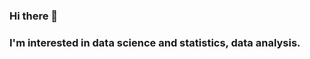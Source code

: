### Hi there 👋
<p>
  <h3>
    I'm interested in data science and statistics, data analysis.
  </h3>
</p>
<!-- <br />
<h2> My tech stack 📚 </h2>

![Python](https://img.shields.io/badge/-Python-F05032?style=for-the-badge&logo=python&logoColor=ffffff)
![R](https://img.shields.io/badge/-R-007ACC?style=for-the-badge&logo=css3)
![JavaScript](https://img.shields.io/badge/-JavaScript-%23F7DF1C?style=for-the-badge&logo=javascript&logoColor=000000&labelColor=%23F7DF1C&color=%23FFCE5A)
![Git](https://img.shields.io/badge/-Git-F05032?style=for-the-badge&logo=git&logoColor=ffffff)
![Docker](https://img.shields.io/badge/-Docker-46a2f1?style=for-the-badge&logo=docker&logoColor=ffffff)

<br/> -->

<!--
**yeonsookKwak/yeonsookKwak** is a ✨ _special_ ✨ repository because its `README.md` (this file) appears on your GitHub profile.

Here are some ideas to get you started:

- 🔭 I’m currently working on ...
- 🌱 I’m currently learning ...
- 👯 I’m looking to collaborate on ...
- 🤔 I’m looking for help with ...
- 💬 Ask me about ...
- 📫 How to reach me: ...
- 😄 Pronouns: ...
- ⚡ Fun fact: ...
-->
